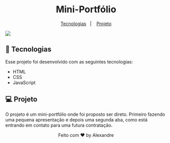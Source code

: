 <h1 align="center"> Mini-Portfólio </h1>

<p align="center">
  <a href="#-tecnologias">Tecnologias</a>&nbsp;&nbsp;&nbsp;|&nbsp;&nbsp;&nbsp;
  <a href="#-projeto">Projeto</a>
</p>

<img src="https://github.com/Alexandre990/Mini-Portifolio/blob/master/assets/Notebooks.png?raw=true" >

## 🚀 Tecnologias

Esse projeto foi desenvolvido com as seguintes tecnologias:

- HTML
- CSS
- JavaScript

## 💻 Projeto

O projeto é um mini-portfólio onde foi proposto ser direto. Primeiro fazendo uma pequena apresentação e depois uma segunda aba, como está entrando em contato para uma futura contratação.


<p align="center"> Feito com ♥ by Alexandre </p>
